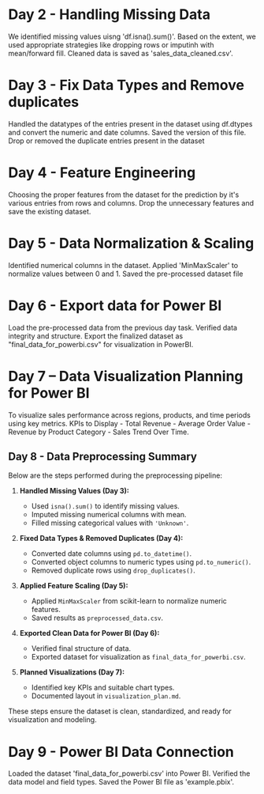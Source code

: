 # Day 2 - Handling Missing Data

We identified missing values uisng 'df.isna().sum()'. Based on the extent, we used appropriate strategies like dropping rows or imputinh with mean/forward fill. Cleaned data is saved as  'sales_data_cleaned.csv'.

# Day 3 - Fix Data Types and Remove duplicates

Handled the datatypes of the entries present in the dataset using df.dtypes and convert the numeric and date columns. Saved the version of this file. Drop or removed the duplicate entries present in the dataset

# Day 4 - Feature Engineering

Choosing the proper features from the dataset for the prediction by it's various entries from rows and columns. Drop the unnecessary features and save the existing dataset. 

# Day 5 - Data Normalization & Scaling

Identified numerical columns in the dataset. Applied 'MinMaxScaler' to normalize values between 0 and 1. Saved the pre-processed dataset file

#  Day 6 - Export data for Power BI

Load the pre-processed data from the previous day task. Verified data integrity and structure.
Export the finalized dataset as "final_data_for_powerbi.csv" for visualization in PowerBI.

# Day 7 – Data Visualization Planning for Power BI 
 
To visualize sales performance across regions, products, and time periods using key metrics.
KPIs to Display - Total Revenue - Average Order Value - Revenue by Product Category - Sales Trend Over Time.

## Day 8 - Data Preprocessing Summary

Below are the steps performed during the preprocessing pipeline:

1. **Handled Missing Values (Day 3):**  
   - Used `isna().sum()` to identify missing values.  
   - Imputed missing numerical columns with mean.  
   - Filled missing categorical values with `'Unknown'`.  

2. **Fixed Data Types & Removed Duplicates (Day 4):**  
   - Converted date columns using `pd.to_datetime()`.  
   - Converted object columns to numeric types using `pd.to_numeric()`.  
   - Removed duplicate rows using `drop_duplicates()`.  

3. **Applied Feature Scaling (Day 5):**  
   - Applied `MinMaxScaler` from scikit-learn to normalize numeric features.  
   - Saved results as `preprocessed_data.csv`.  

4. **Exported Clean Data for Power BI (Day 6):**  
   - Verified final structure of data.  
   - Exported dataset for visualization as `final_data_for_powerbi.csv`.  

5. **Planned Visualizations (Day 7):**  
   - Identified key KPIs and suitable chart types.  
   - Documented layout in `visualization_plan.md`.

These steps ensure the dataset is clean, standardized, and ready for visualization and modeling.

# Day 9 - Power BI Data Connection

Loaded the dataset 'final_data_for_powerbi.csv' into Power BI. 
Verified the data model and field types. Saved the Power BI file as 'example.pbix'.


